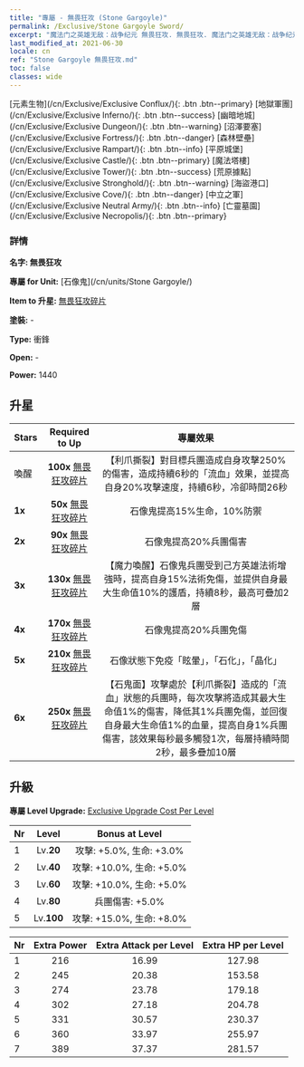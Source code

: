 ```yaml
---
title: "專屬 - 無畏狂攻 (Stone Gargoyle)"
permalink: /Exclusive/Stone Gargoyle Sword/
excerpt: "魔法门之英雄无敌：战争纪元 無畏狂攻. 無畏狂攻. 魔法门之英雄无敌：战争纪元 專屬 無畏狂攻. 石像鬼 專屬."
last_modified_at: 2021-06-30
locale: cn
ref: "Stone Gargoyle 無畏狂攻.md"
toc: false
classes: wide
---
```

 [元素生物](/cn/Exclusive/Exclusive Conflux/){: .btn .btn--primary} [地獄軍團](/cn/Exclusive/Exclusive Inferno/){: .btn .btn--success} [幽暗地城](/cn/Exclusive/Exclusive Dungeon/){: .btn .btn--warning} [沼澤要塞](/cn/Exclusive/Exclusive Fortress/){: .btn .btn--danger} [森林壁壘](/cn/Exclusive/Exclusive Rampart/){: .btn .btn--info} [平原城堡](/cn/Exclusive/Exclusive Castle/){: .btn .btn--primary} [魔法塔樓](/cn/Exclusive/Exclusive Tower/){: .btn .btn--success} [荒原據點](/cn/Exclusive/Exclusive Stronghold/){: .btn .btn--warning} [海盜港口](/cn/Exclusive/Exclusive Cove/){: .btn .btn--danger} [中立之軍](/cn/Exclusive/Exclusive Neutral Army/){: .btn .btn--info} [亡靈墓園](/cn/Exclusive/Exclusive Necropolis/){: .btn .btn--primary} 

### 詳情
 **名字: 無畏狂攻** 

 **專屬 for Unit:** [石像鬼](/cn/units/Stone Gargoyle/) 

 **Item to 升星:** [無畏狂攻碎片](/cn/Items/con_912/)

 **塗裝:** -

 **Type:** 衝鋒

 **Open:** -

 **Power:** 1440

## 升星

  |     Stars    |  Required to Up | 專屬效果 |
  |:-------------|:---------------:|:---------------:|
  |  喚醒  | **100x** [無畏狂攻碎片](/cn/Items/con_912/) | 【利爪撕裂】對目標兵團造成自身攻擊250%的傷害，造成持續6秒的「流血」效果，並提高自身20%攻擊速度，持續6秒，冷卻時間26秒 |
  | **1x** <i class="fas fa-star"/> | **50x** [無畏狂攻碎片](/cn/Items/con_912/) | 石像鬼提高15%生命，10%防禦 |
  | **2x** <i class="fas fa-star"/> | **90x** [無畏狂攻碎片](/cn/Items/con_912/) | 石像鬼提高20%兵團傷害 |
  | **3x** <i class="fas fa-star"/> | **130x** [無畏狂攻碎片](/cn/Items/con_912/) | 【魔力喚醒】石像鬼兵團受到己方英雄法術增強時，提高自身15%法術免傷，並提供自身最大生命值10%的護盾，持續8秒，最高可疊加2層 |
  | **4x** <i class="fas fa-star"/> | **170x** [無畏狂攻碎片](/cn/Items/con_912/) | 石像鬼提高20%兵團免傷 |
  | **5x** <i class="fas fa-star"/> | **210x** [無畏狂攻碎片](/cn/Items/con_912/) | 石像狀態下免疫「眩暈」，「石化」，「晶化」 |
  | **6x** <i class="fas fa-star"/> | **250x** [無畏狂攻碎片](/cn/Items/con_912/) | 【石鬼面】攻擊處於【利爪撕裂】造成的「流血」狀態的兵團時，每次攻擊將造成其最大生命值1%的傷害，降低其1%兵團免傷，並回復自身最大生命值1%的血量，提高自身1%兵團傷害，該效果每秒最多觸發1次，每層持續時間2秒，最多疊加10層 |


## 升級
 **專屬 Level Upgrade:** [Exclusive Upgrade Cost Per Level](/Exclusive/ExclusiveUpgradeCostPerLevel/)

  |  Nr  |   Level  | Bonus at Level |
  |:-----|:--------:|:--------------:|
  | 1 | Lv.**20** | 攻擊: +5.0%, 生命: +3.0% |
  | 2 | Lv.**40** | 攻擊: +10.0%, 生命: +5.0% |
  | 3 | Lv.**60** | 攻擊: +10.0%, 生命: +5.0% |
  | 4 | Lv.**80** | 兵團傷害: +5.0% |
  | 5 | Lv.**100** | 攻擊: +15.0%, 生命: +8.0% |


  |  Nr  |  Extra Power | Extra Attack per Level | Extra HP per Level |
  |:-----|:--------:|:--------:|:--------:|
  | 1 | 216 | 16.99 | 127.98 |
  | 2 | 245 | 20.38 | 153.58 |
  | 3 | 274 | 23.78 | 179.18 |
  | 4 | 302 | 27.18 | 204.78 |
  | 5 | 331 | 30.57 | 230.37 |
  | 6 | 360 | 33.97 | 255.97 |
  | 7 | 389 | 37.37 | 281.57 |


